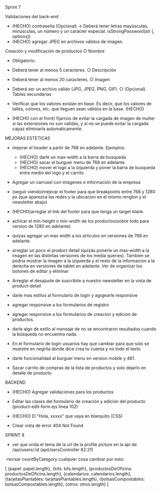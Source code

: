 Sprint 7

Validaciones del back-end
- (HECHO) contraseña (Opcional) → Deberá tener letras mayúsculas, minúsculas, un número y un carácter especial.  isStrongPassword(str [, options])
- (HECHO) agregar JPEG en archivos válidos de imagen. 

Creación y modificación de productos
○ Nombre 
- Obligatorio.
- Deberá tener al menos 5 caracteres.
○ Descripción
- Deberá tener al menos 20 caracteres.
○ Imagen
- Deberá ser un archivo válido (JPG, JPEG, PNG, GIF).
○ (Opcional) Tablas secundarias
- Verificar que los valores existan en base. Es decir, que los valores
de talles, colores, etc. que lleguen sean válidos en la base.
(HECHO)

- (HECHO con el front) fijarnos de evitar la cargada de imagen de multer si las extensiones no son validas, y si no se puede evitar la cargada capaz eliminarla automaticamente.



MEJORAS ESTETICAS

- mejorar el header a partir de 768 en adelante. Ejemplos:
  * (HECHO) darle un max-width a la barra de busqueda
  * (HECHO) sacar el burguer menu de 768 en adelante.
  * (HECHO) mover el logo a la izquierda y poner la barra de busqueda entre medio del logo y el carrito

- Agregar un carrusel con imagenes e información de la empresa

- (seguir viendo)mejorar el footer para que breakpoints entre 768 y 1280 px (que aparezca las redes y la ubicacion en el mismo renglon y el newsletter abajo)

- (HECHO)arreglar el link del footer para que tenga un target blank.

- achicar el min-height o min-width de los productos(sobre todo para version de 1280 en adelante)

- quizas agregar un max width a los articulos en versiones de 768 en adelante.

- arreglar un poco el product detail (quizás ponerle un max-width a la imagen en las distintas versiones de los media queries). Tambien se podria mostrar la imagen a la izquierda y el resto de la informacion a la derecha en versiones de tablet en adelante. Ver de organizar los botones de editar y eliminar

- Arreglar el desajuste de suscribite a nuestro newsletter en la vista de product-detail

- darle mas estilos al formulario de login y agrgearle responsive

- agregar responsive a los formularios de registro

- agregar responsive a los formularios de creacion y edicion de productos.

- darle algo de estilo al mensaje de no se encontraron resultados cuando la búsqueda no encuentra nada.

- En el formulario de login usuarios hay que cambiar para que solo se muestre en negrita donde dice crea tu cuenta y no todo el texto

- darle funcionalidad al burguer menu en version mobile y 481.

- Sacar carrito de compras de la lista de productos y solo dejarlo en detalle de producto

BACKEND
- (HECHO) Agregar validaciones para los productos

- Editar las clases del formulario de creación y edición del producto 
(product-edit-form.ejs linea 102)

- (HECHO) El "Hola, xxxxx" que vaya en blanquito (CSS)

- Crear vista de error 404 Not Found


SPRINT 8
- ver que onda el tema de la url de la profile picture en la api de /api/users/:id (apiUsersController 62:21)

-revisar countByCategory cualquier cosa cambiar por esto:

[
  {papel: papel.length},
  {kits: kits.length},
  {productosDeOficina: productosDeOficina.length},
  {calendarios: calendarios.length},
  {tarjetasPlantables: tarjetasPlantables.length},
  {bolsasCompostables: bolsasCompostables.length},
  {otros: otros.length}
]



